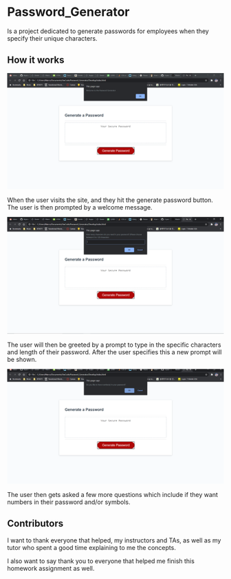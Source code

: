 # Password_Generator

Is a project dedicated to generate passwords for employees when they specify their unique characters. 

## How it works

<img src="Assets\03-screenshot-welcome.PNG"> 

When the user visits the site, and they hit the generate password button. The user is then prompted by a welcome message. 

<img src= "Assets\03-screenshot-uniquecharacters.PNG">

The user will then be greeted by a prompt to type in the specific characters and length of their password. After the user specifies this a new prompt will be shown. 

<img src = "Assets\03-screenshot-numbers.PNG">

The user then gets asked a few more questions which include if they want numbers in their password and/or symbols. 

## Contributors

I want to thank everyone that helped, my instructors and TAs, as well as my tutor who spent a good time explaining to me the concepts. 

I also want to say thank you to everyone that helped me finish this homework assignment as well. 

